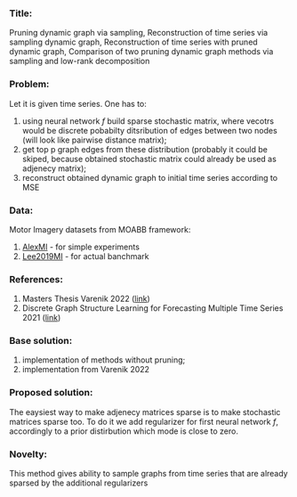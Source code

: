 ### Title: 
Pruning dynamic graph via sampling, Reconstruction of time series via sampling dynamic graph, Reconstruction of time series with pruned dynamic graph, Comparison of two pruning dynamic graph methods via sampling and low-rank decomposition
### Problem:
Let it is given time series. One has to:
1. using neural network _f_ build sparse stochastic matrix, where vecotrs would be discrete pobabilty ditsribution of edges between two nodes (will look like pairwise distance matrix);
2. get top p graph edges from these distribution (probably it could be skiped, because obtained stochastic matrix could already be used as adjenecy matrix);
3. reconstruct obtained dynamic graph to initial time series according to MSE
### Data: 
Motor Imagery datasets  from MOABB framework: 
1. [AlexMI](https://neurotechx.github.io/moabb/generated/moabb.datasets.AlexMI.html#moabb.datasets.AlexMI) - for simple experiments
2. [Lee2019MI](https://neurotechx.github.io/moabb/generated/moabb.datasets.Lee2019_MI.html#moabb.datasets.Lee2019_MI) - for actual banchmark
### References:
1. Masters Thesis Varenik 2022 ([link](http://www.machinelearning.ru/wiki/images/b/b2/Varenik2022master_thesis.pdf))
2. Discrete Graph Structure Learning for Forecasting Multiple Time Series 2021 ([link](https://arxiv.org/abs/2101.06861))
### Base solution:
1. implementation of methods without pruning;
2. implementation from Varenik 2022
### Proposed solution:
The eaysiest way to make adjenecy matrices sparse is to make stochastic matrices sparse too. To do it we add regularizer for first neural network _f_, accordingly to a prior distirbution which mode is close to zero. 
### Novelty:
This method gives ability to sample graphs from time series that are already sparsed by the additional regularizers 
